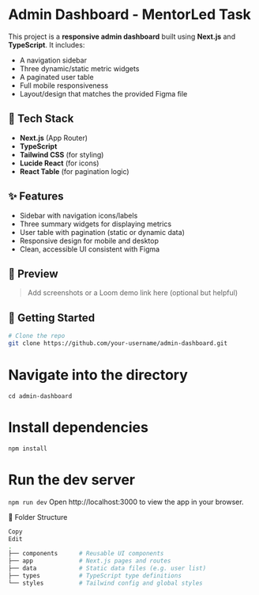 # Admin Dashboard - MentorLed Task

This project is a **responsive admin dashboard** built using **Next.js** and **TypeScript**. It includes:

- A navigation sidebar
- Three dynamic/static metric widgets
- A paginated user table
- Full mobile responsiveness
- Layout/design that matches the provided Figma file

## 🧰 Tech Stack

- **Next.js** (App Router)
- **TypeScript**
- **Tailwind CSS** (for styling)
- **Lucide React** (for icons)
- **React Table** (for pagination logic)

## ✨ Features

- Sidebar with navigation icons/labels
- Three summary widgets for displaying metrics
- User table with pagination (static or dynamic data)
- Responsive design for mobile and desktop
- Clean, accessible UI consistent with Figma

## 📸 Preview

> Add screenshots or a Loom demo link here (optional but helpful)

## 🔧 Getting Started

```bash
# Clone the repo
git clone https://github.com/your-username/admin-dashboard.git
```
# Navigate into the directory
```cd admin-dashboard```

# Install dependencies
```npm install```

# Run the dev server
```npm run dev```
Open http://localhost:3000 to view the app in your browser.

📁 Folder Structure
```bash
Copy
Edit
.
├── components      # Reusable UI components
├── app             # Next.js pages and routes
├── data            # Static data files (e.g. user list)
├── types           # TypeScript type definitions
└── styles          # Tailwind config and global styles
```
